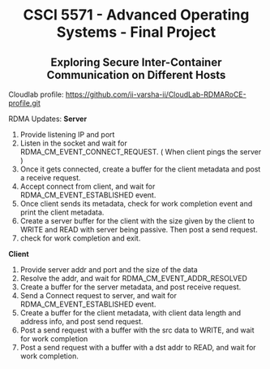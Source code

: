 <h1 align=center> CSCI 5571 - Advanced Operating Systems -  Final Project</h1>   
<h2 align=center> Exploring Secure Inter-Container Communication on Different Hosts </h2>

Cloudlab profile: https://github.com/ii-varsha-ii/CloudLab-RDMARoCE-profile.git


RDMA Updates:
**Server**
   1. Provide listening IP and port
   2. Listen in the socket and wait for RDMA_CM_EVENT_CONNECT_REQUEST. ( When client pings the server )
   3. Once it gets connected, create a buffer for the client metadata and post a receive request.
   4. Accept connect from client, and wait for RDMA_CM_EVENT_ESTABLISHED event.
   5. Once client sends its metadata, check for work completion event and print the client metadata.
   6. Create a server buffer for the client with the size given by the client to WRITE and READ with server being passive. Then post a send request.
   7. check for work completion and exit.




**Client**
1. Provide server addr and port and the size of the data
2. Resolve the addr, and wait for RDMA_CM_EVENT_ADDR_RESOLVED
3. Create a buffer for the server metadata, and post receive request.
4. Send a Connect request to server, and wait for RDMA_CM_EVENT_ESTABLISHED event.
5. Create a buffer for the client metadata, with client data length and address info, and post send request.
6. Post a send request with a buffer with the src data to WRITE, and wait for work completion
7. Post a send request with a buffer with a dst addr to READ, and wait for work completion.



